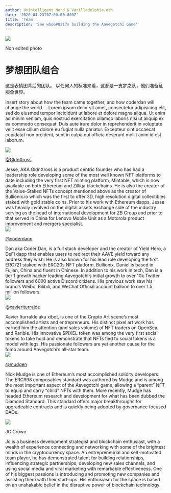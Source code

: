 ```yaml
---
author: Unintelligent Nerd & Vanilladelphia.eth
date: '2020-04-23T07:00:00.000Z'
title: 'Team'
description: 'See who&#8217s building the Aavegotchi Game'
---
```


<div class="rightImageContainer">
<img class="rightImage" src="/team/aavegotchi-team-photo.png">
<p class="rightImageText">Non edited photo</p>
</div>

# 梦想团队组合
这是表情图背后的团队。  以任何人的标准来看，这都是一支梦之队，他们准备征服全世界。

Insert story about how the team came together, and how coderdan will change the world ... Lorem ipsum dolor sit amet, consectetur adipisicing elit, sed do eiusmod tempor incididunt ut labore et dolore magna aliqua. Ut enim ad minim veniam, quis nostrud exercitation ullamco laboris nisi ut aliquip ex ea commodo consequat. Duis aute irure dolor in reprehenderit in voluptate velit esse cillum dolore eu fugiat nulla pariatur. Excepteur sint occaecat cupidatat non proident, sunt in culpa qui officia deserunt mollit anim id est laborum.

<div class="leftFlexContainer">
  <div class="leftImageContainer">
  <img class="leftImage" src="/team/jesse-wizard-hat.png">
  <p class="leftImageText"><a href="https://twitter.com/gldnXross">@GldnXross</a></p>
  </div>
Jesse, AKA GldnXross is a product centric founder who has had a leadership role developing some of the most well known NFT platforms to date including the very first NFT minting platform, Mintable, which is now available on both Ethereum and Zilliqa blockchains. He is also the creator of the Value-Staked NFTs concept mentioned above as the creator of Bullionix.io which was the first to offer 3D, high resolution digital collectibles staked with gold stable coins. Prior to his work with Ethereum dapps, Jesse was heavily involved on the digital assets exchange side of the industry serving as the head of international development for ZB Group and prior to that served in China for Lenovo Mobile Unit as a Motorola product improvement and mergers specialist.


  <div class="leftImageContainer">
  <img class="leftImage" src="/coderdan.jpg">
  <p class="leftImageText"><a href="https://twitter.com/coderdannn">@coderdann</a></p>
  </div>
Dan aka Coder Dan, is a full stack developer and the creator of Yield Hero, a DeFi dapp that enables users to redirect their AAVE yield toward any address they wish. He is also known for his lead role developing the first ERC721 staked with ERC20s NFT platform, Bullionix. Daniel is based in Fujian, China and fluent in Chinese. In addition to his work in tech, Dan is a tier 1 growth hacker leading Aavegotchi’s initial growth to over 10k Twitter followers and 6000 active Discord citizens. His previous work saw his brand’s Weibo, Bilibili, and WeChat Official account balloon to over 1.5 million followers.


  <div class="leftImageContainer">
  <img class="leftImage" src="/team/xi-bot-spaceman.jpg">
  <p class="leftImageText"><a href="https://twitter.com/xavieriturralde">@xavieriturralde</a></p>
  </div>
Xavier Iturralde aka xibot, is one of the Crypto Art scene’s most accomplished artists and entrepreneurs. His distinct pixel art work has earned him the attention (and sales volume) of NFT traders on OpenSea and Rarible. His innovative $PIXEL token was among the very first social tokens to take hold and demonstrate that NFTs tied to social tokens is a model with legs. His passionate followers are yet another cause for the fomo around Aavegotchi’s all-star team.

  <div class="leftImageContainer">
  <img class="leftImage" src="/team/nick-mudge.jpg">
  <p class="leftImageText"><a href="https://twitter.com/mudgen">@mudgen</a></p>
  </div>

Nick Mudge is one of Ethereum’s most accomplished solidity developers. The ERC998 composables standard was authored by Mudge and is among the most important aspect of the Aavegotchi game, allowing a “parent” NFT to equip and carry “child” NFTs with them. More recently, Mudge has headed Ethereum research and development for what has been dubbed the Diamond Standard. This standard offers major breakthroughs for upgradeable contracts and is quickly being adopted by governance focused DAOs.

  <div class="leftImageContainer">
  <img class="leftImage" src="/team/jc-crown.jpg">
  <p class="leftImageText">JC Crown</p>
  </div>
Jc is a business development strategist and blockchain enthusiast, with a wealth of experience connecting and networking with some of the brightest minds in the cryptocurrency space. An entrepreneurial and self-motivated team player, he has demonstrated talent for building relationships, influencing strategic partnerships, developing new sales channels, and using social media and viral marketing with remarkable effectiveness. One of his biggest passions is introducing and promoting new companies and assisting them with their start-ups. His enthusiasm for the space is based on an unshakable belief in the disruptive power of blockchain technology.


</div>
